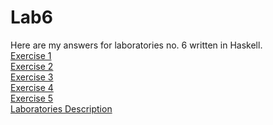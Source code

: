 # Lab6
Here are my answers for laboratories no. 6 written in Haskell.  
<a href="https://github.com/LucasJezap/FunctionalProgramming/tree/master/lab6/ex1.hs"> Exercise 1  
<a href="https://github.com/LucasJezap/FunctionalProgramming/tree/master/lab6/ex2.hs"> Exercise 2  
<a href="https://github.com/LucasJezap/FunctionalProgramming/tree/master/lab6/ex3.hs"> Exercise 3  
<a href="https://github.com/LucasJezap/FunctionalProgramming/tree/master/lab6/ex5.hs"> Exercise 4  
<a href="https://github.com/LucasJezap/FunctionalProgramming/tree/master/lab6/ex6.hs"> Exercise 5   
<a href="https://github.com/LucasJezap/FunctionalProgramming/tree/master/lab6/lab6.pdf"> Laboratories Description 
